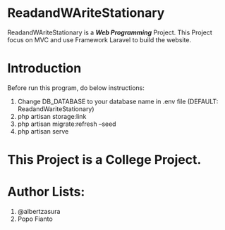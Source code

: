 # ReadandWAriteStationary

ReadandWAriteStationary is a ***Web Programming*** Project.
This Project focus on MVC and use Framework Laravel to build the website.

# Introduction

Before run this program, do below instructions:
1.	Change DB_DATABASE to your database name in .env file  (DEFAULT: ReadandWariteStationary)
2.	php artisan storage:link
3.	php artisan migrate:refresh –seed
4.	php artisan serve

# This Project is a College Project.

# Author Lists:
1. @albertzasura
2. Popo Fianto
